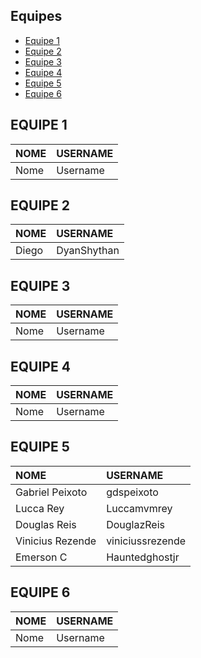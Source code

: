 <h2>Equipes</h2>
<ul>
    <li><a href="#eqp1">Equipe 1</a></li>
    <li><a href="#eqp2">Equipe 2</a></li>
    <li><a href="#eqp3">Equipe 3</a></li>
    <li><a href="#eqp4">Equipe 4</a></li>
    <li><a href="#eqp5">Equipe 5</a></li>
    <li><a href="#eqp6">Equipe 6</a></li>
</ul>

<h2 id="#eqp1">EQUIPE 1</h2>

| NOME | USERNAME
|:-------|:-------|
| Nome | Username |

<h2 id="#eqp2">EQUIPE 2</h2>

| NOME | USERNAME
|:-------|:-------|
| Diego| DyanShythan |

<h2 id="#eqp3">EQUIPE 3</h2>

| NOME | USERNAME
|:-------|:-------|
| Nome | Username |

<h2 id="#eqp4">EQUIPE 4</h2>

| NOME | USERNAME
|:-------|:-------|
| Nome | Username |

<h2 id="#eqp5">EQUIPE 5</h2>

| NOME | USERNAME
|:-------|:-------|
| Gabriel Peixoto | gdspeixoto |
| Lucca Rey | Luccamvmrey | 
| Douglas Reis | DouglazReis |
| Vinicius Rezende | viniciussrezende |
| Emerson C | Hauntedghostjr |


<h2 id="#eqp6">EQUIPE 6</h2>

| NOME | USERNAME
|:-------|:-------|
| Nome | Username |
